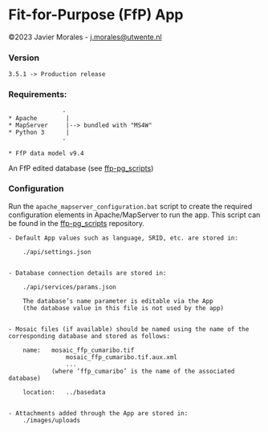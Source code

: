 # Fit-for-Purpose (FfP) App

©2023 Javier Morales - <a href="mailto:j.morales@utwente.nl">j.morales@utwente.nl</a>


### Version

    3.5.1 -> Production release


### Requirements:
                   -
    * Apache        |
    * MapServer     |--> bundled with "MS4W"
    * Python 3      |
                   -

    * FfP data model v9.4

An FfP edited database (see [ffp-pg_scripts](https://github.com/GIP-ITC-UniversityTwente/ffp-pg_scripts))


### Configuration

Run the `apache_mapserver_configuration.bat` script to create the required configuration elements in Apache/MapServer to run the app. This script can be found in the [
ffp-pg_scripts](https://github.com/GIP-ITC-UniversityTwente/ffp-pg_scripts) repository.

	- Default App values such as language, SRID, etc. are stored in:

		./api/settings.json


	- Database connection details are stored in:

		./api/services/params.json

		The database’s name parameter is editable via the App
		(the database value in this file is not used by the app)


	- Mosaic files (if available) should be named using the name of the corresponding database and stored as follows:

		name:	mosaic_ffp_cumaribo.tif
					mosaic_ffp_cumaribo.tif.aux.xml
					...
				(where ‘ffp_cumaribo’ is the name of the associated database)

		location: 	../basedata


	- Attachments added through the App are stored in:
		./images/uploads

